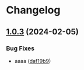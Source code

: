 # Changelog

## [1.0.3](https://github.com/nprashiyer/rp-monokle/compare/v1.0.2...v1.0.3) (2024-02-05)


### Bug Fixes

* aaaa ([daf19b9](https://github.com/nprashiyer/rp-monokle/commit/daf19b9bf700e71e4ead246c5dba5241f93d4935))
